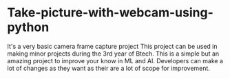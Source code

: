 # Take-picture-with-webcam-using-python
It's a very basic camera frame capture project
This project can be used in making minor projects during the 3rd year of Btech.
This is a simple but an amazing project to improve your know in ML and AI.
Developers can make a lot of changes as they want as their are a lot of scope for improvement.
